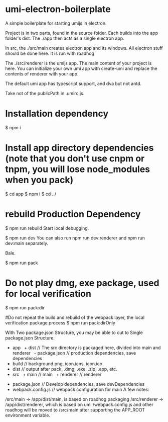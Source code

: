 # umi-electron-boilerplate

A simple boilerplate for starting umijs in electron.

Project is in two parts, found in the source folder. Each builds into the app folder's dist.
The ./app then acts as a single electron app.


In src, the ./src/main creates electron app and its windows. All electron stuff should be done here. It is run with roadhog


The ./src/renderer is the umijs app. The main content of your project is here. You can initialize your own umi app with create-umi and replace the contents of renderer with your app.

The default umi app has typescript support, and dva but not antd.

Take not of the publicPath in .umirc.js.


# Installation dependency
$ npm i

# Install app directory dependencies (note that you don't use cnpm or tnpm, you will lose node_modules when you pack)
$ cd app
$ npm i
$ cd ../

# rebuild Production Dependency
$ npm run rebuild
Start local debugging.

$ npm run dev
You can also run npm run dev:renderer and npm run dev:main separately.

Bale.

$ npm run pack

# Do not play dmg, exe package, used for local verification
$ npm run pack:dir

#Do not repeat the build and rebuild of the webpack layer, the local verification package process
$ npm run pack:dirOnly

With Two package.json Structure, you may be able to cut to Single package.json Structure.

+ app
  + dist // The src directory is packaged here, divided into main and renderer
  - package.json // production dependencies, save dependencies
+ build // background.png, icon.icns, icon.ico
+ dist // output after pack, .dmg, .exe, .zip, .app, etc.
+ src
  + main // main
  + renderer // renderer
- package.json // Develop dependencies, save devDependencies
- webpack.config.js // webpack configuration for main
A few notes:

/src/main -> /app/dist/main, is based on roadhog packaging
/src/renderer -> /app/dist/renderer, which is based on umi
/webpack.config.js and other roadhog will be moved to /src/main after supporting the APP_ROOT environment variable.